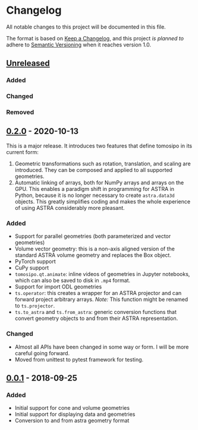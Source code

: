 # Changelog
All notable changes to this project will be documented in this file.

The format is based on [Keep a Changelog](https://keepachangelog.com/en/1.0.0/),
and this project *is planned to* adhere to [Semantic
Versioning](https://semver.org/spec/v2.0.0.html) when it reaches version 1.0.

## [Unreleased]
### Added
### Changed
### Removed


## [0.2.0] - 2020-10-13
This is a major release. It introduces two features that define tomosipo in its current form:

1. Geometric transformations such as rotation, translation, and scaling are
   introduced. They can be composed and applied to all supported geometries.
2. Automatic linking of arrays, both for NumPy arrays and arrays on the GPU.
   This enables a paradigm shift in programming for ASTRA in Python, because it
   is no longer necessary to create `astra.data3d` objects. This greatly
   simplifies coding and makes the whole experience of using ASTRA considerably
   more pleasant.

### Added
- Support for parallel geometries (both parameterized and vector geometries)
- Volume vector geometry: this is a non-axis aligned version of the standard
  ASTRA volume geometry and replaces the Box object.
- PyTorch support
- CuPy support
- `tomosipo.qt.animate`: inline videos of geometries in Jupyter notebooks, which
  can also be saved to disk in `.mp4` format.
- Support for import ODL geometries
- `ts.operator`: this creates a wrapper for an ASTRA projector and can forward
  project arbitrary arrays. *Note:* This function might be renamed to
  `ts.projector`.
- `ts.to_astra` and `ts.from_astra`: generic conversion functions that convert
  geometry objects to and from their ASTRA representation.
### Changed
- Almost all APIs have been changed in some way or form. I will be more careful
  going forward.
- Moved from unittest to pytest framework for testing.

## [0.0.1] - 2018-09-25
### Added
- Initial support for cone and volume geometries
- Initial support for displaying data and geometries
- Conversion to and from astra geometry format



[Unreleased]: https://github.com/ahendriksen/tomosipo/compare/v0.2.0...HEAD
[0.2.0]: https://github.com/ahendriksen/tomosipo/compare/v0.0.1...v0.2.0
[0.0.1]: https://github.com/ahendriksen/tomosipo/releases/tag/v0.0.1
